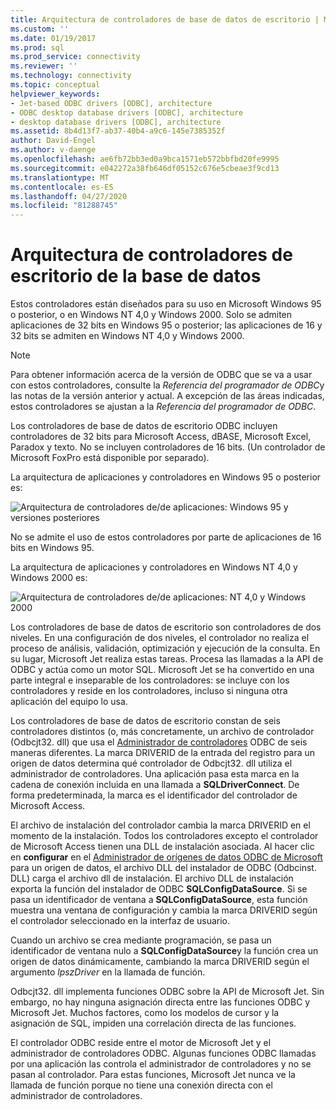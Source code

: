 ```yaml
---
title: Arquitectura de controladores de base de datos de escritorio | Microsoft Docs
ms.custom: ''
ms.date: 01/19/2017
ms.prod: sql
ms.prod_service: connectivity
ms.reviewer: ''
ms.technology: connectivity
ms.topic: conceptual
helpviewer_keywords:
- Jet-based ODBC drivers [ODBC], architecture
- ODBC desktop database drivers [ODBC], architecture
- desktop database drivers [ODBC], architecture
ms.assetid: 8b4d13f7-ab37-40b4-a9c6-145e7385352f
author: David-Engel
ms.author: v-daenge
ms.openlocfilehash: ae6fb72bb3ed0a9bca1571eb572bbfbd20fe9995
ms.sourcegitcommit: e042272a38fb646df05152c676e5cbeae3f9cd13
ms.translationtype: MT
ms.contentlocale: es-ES
ms.lasthandoff: 04/27/2020
ms.locfileid: "81288745"
---
```

# <a name="desktop-database-drivers-architecture"></a>Arquitectura de controladores de escritorio de la base de datos
Estos controladores están diseñados para su uso en Microsoft Windows 95 o posterior, o en Windows NT 4,0 y Windows 2000. Solo se admiten aplicaciones de 32 bits en Windows 95 o posterior; las aplicaciones de 16 y 32 bits se admiten en Windows NT 4,0 y Windows 2000.  
  
> [!NOTE]  
>  Para obtener información acerca de la versión de ODBC que se va a usar con estos controladores, consulte la *Referencia del programador de ODBC*y las notas de la versión anterior y actual. A excepción de las áreas indicadas, estos controladores se ajustan a la *Referencia del programador de ODBC*.  
  
 Los controladores de base de datos de escritorio ODBC incluyen controladores de 32 bits para Microsoft Access, dBASE, Microsoft Excel, Paradox y texto. No se incluyen controladores de 16 bits. (Un controlador de Microsoft FoxPro está disponible por separado).  
  
 La arquitectura de aplicaciones y controladores en Windows 95 o posterior es:  
  
 ![Arquitectura de controladores de&#47;de aplicaciones: Windows 95 y versiones posteriores](../../odbc/microsoft/media/odbcjetarch1.gif "ODBCJetArch1")  
  
 No se admite el uso de estos controladores por parte de aplicaciones de 16 bits en Windows 95.  
  
 La arquitectura de aplicaciones y controladores en Windows NT 4,0 y Windows 2000 es:  
  
 ![Arquitectura de controladores de&#47;de aplicaciones: NT 4,0 y Windows 2000](../../odbc/microsoft/media/odbcjetarch2.gif "ODBCJetArch2")  
  
 Los controladores de base de datos de escritorio son controladores de dos niveles. En una configuración de dos niveles, el controlador no realiza el proceso de análisis, validación, optimización y ejecución de la consulta. En su lugar, Microsoft Jet realiza estas tareas. Procesa las llamadas a la API de ODBC y actúa como un motor SQL. Microsoft Jet se ha convertido en una parte integral e inseparable de los controladores: se incluye con los controladores y reside en los controladores, incluso si ninguna otra aplicación del equipo lo usa.  
  
 Los controladores de base de datos de escritorio constan de seis controladores distintos (o, más concretamente, un archivo de controlador (Odbcjt32. dll) que usa el [Administrador de controladores](../../odbc/reference/the-driver-manager.md) ODBC de seis maneras diferentes. La marca DRIVERID de la entrada del registro para un origen de datos determina qué controlador de Odbcjt32. dll utiliza el administrador de controladores. Una aplicación pasa esta marca en la cadena de conexión incluida en una llamada a **SQLDriverConnect**. De forma predeterminada, la marca es el identificador del controlador de Microsoft Access.  
  
 El archivo de instalación del controlador cambia la marca DRIVERID en el momento de la instalación. Todos los controladores excepto el controlador de Microsoft Access tienen una DLL de instalación asociada. Al hacer clic en **configurar** en el [Administrador de orígenes de datos ODBC de Microsoft](../../odbc/admin/odbc-data-source-administrator.md) para un origen de datos, el archivo DLL del instalador de ODBC (Odbcinst. DLL) carga el archivo dll de instalación. El archivo DLL de instalación exporta la función del instalador de ODBC **SQLConfigDataSource**. Si se pasa un identificador de ventana a **SQLConfigDataSource**, esta función muestra una ventana de configuración y cambia la marca DRIVERID según el controlador seleccionado en la interfaz de usuario.  
  
 Cuando un archivo se crea mediante programación, se pasa un identificador de ventana nulo a **SQLConfigDataSource**y la función crea un origen de datos dinámicamente, cambiando la marca DRIVERID según el argumento *lpszDriver* en la llamada de función.  
  
 Odbcjt32. dll implementa funciones ODBC sobre la API de Microsoft Jet. Sin embargo, no hay ninguna asignación directa entre las funciones ODBC y Microsoft Jet. Muchos factores, como los modelos de cursor y la asignación de SQL, impiden una correlación directa de las funciones.  
  
 El controlador ODBC reside entre el motor de Microsoft Jet y el administrador de controladores ODBC. Algunas funciones ODBC llamadas por una aplicación las controla el administrador de controladores y no se pasan al controlador. Para estas funciones, Microsoft Jet nunca ve la llamada de función porque no tiene una conexión directa con el administrador de controladores.
